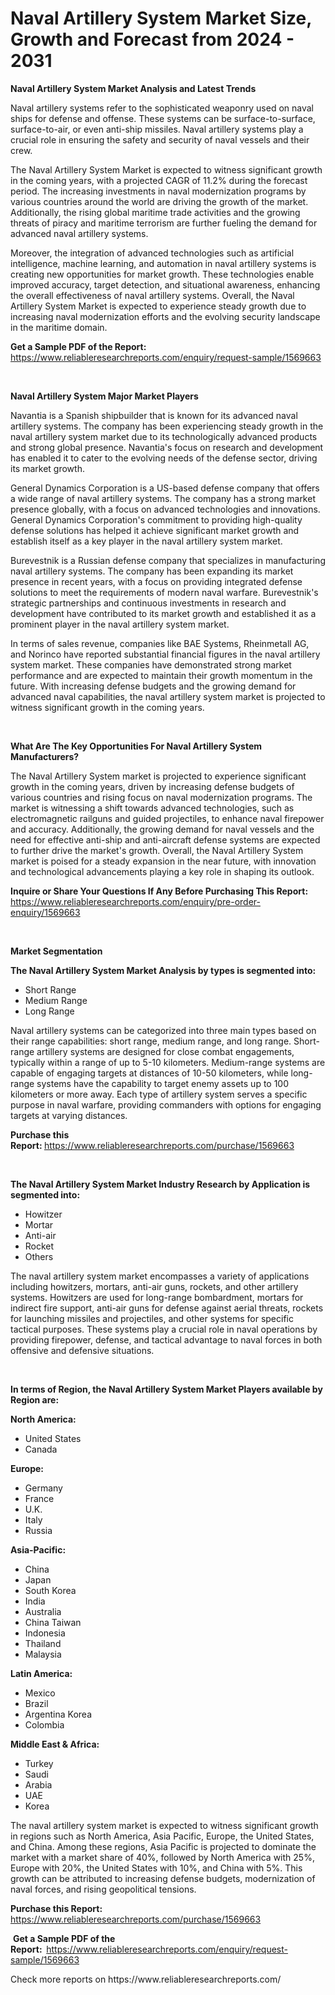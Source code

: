 <p><h1>Naval Artillery System Market Size, Growth and Forecast from 2024 - 2031</h1></p><p><strong>Naval Artillery System Market Analysis and Latest Trends</strong></p>
<p><p>Naval artillery systems refer to the sophisticated weaponry used on naval ships for defense and offense. These systems can be surface-to-surface, surface-to-air, or even anti-ship missiles. Naval artillery systems play a crucial role in ensuring the safety and security of naval vessels and their crew.</p><p>The Naval Artillery System Market is expected to witness significant growth in the coming years, with a projected CAGR of 11.2% during the forecast period. The increasing investments in naval modernization programs by various countries around the world are driving the growth of the market. Additionally, the rising global maritime trade activities and the growing threats of piracy and maritime terrorism are further fueling the demand for advanced naval artillery systems.</p><p>Moreover, the integration of advanced technologies such as artificial intelligence, machine learning, and automation in naval artillery systems is creating new opportunities for market growth. These technologies enable improved accuracy, target detection, and situational awareness, enhancing the overall effectiveness of naval artillery systems. Overall, the Naval Artillery System Market is expected to experience steady growth due to increasing naval modernization efforts and the evolving security landscape in the maritime domain.</p></p>
<p><strong>Get a Sample PDF of the Report:&nbsp;</strong> <a href="https://www.reliableresearchreports.com/enquiry/request-sample/1569663">https://www.reliableresearchreports.com/enquiry/request-sample/1569663</a></p>
<p>&nbsp;</p>
<p><strong>Naval Artillery System Major Market Players</strong></p>
<p><p>Navantia is a Spanish shipbuilder that is known for its advanced naval artillery systems. The company has been experiencing steady growth in the naval artillery system market due to its technologically advanced products and strong global presence. Navantia's focus on research and development has enabled it to cater to the evolving needs of the defense sector, driving its market growth.</p><p>General Dynamics Corporation is a US-based defense company that offers a wide range of naval artillery systems. The company has a strong market presence globally, with a focus on advanced technologies and innovations. General Dynamics Corporation's commitment to providing high-quality defense solutions has helped it achieve significant market growth and establish itself as a key player in the naval artillery system market.</p><p>Burevestnik is a Russian defense company that specializes in manufacturing naval artillery systems. The company has been expanding its market presence in recent years, with a focus on providing integrated defense solutions to meet the requirements of modern naval warfare. Burevestnik's strategic partnerships and continuous investments in research and development have contributed to its market growth and established it as a prominent player in the naval artillery system market.</p><p>In terms of sales revenue, companies like BAE Systems, Rheinmetall AG, and Norinco have reported substantial financial figures in the naval artillery system market. These companies have demonstrated strong market performance and are expected to maintain their growth momentum in the future. With increasing defense budgets and the growing demand for advanced naval capabilities, the naval artillery system market is projected to witness significant growth in the coming years.</p></p>
<p>&nbsp;</p>
<p><strong>What Are The Key Opportunities For Naval Artillery System Manufacturers?</strong></p>
<p><p>The Naval Artillery System market is projected to experience significant growth in the coming years, driven by increasing defense budgets of various countries and rising focus on naval modernization programs. The market is witnessing a shift towards advanced technologies, such as electromagnetic railguns and guided projectiles, to enhance naval firepower and accuracy. Additionally, the growing demand for naval vessels and the need for effective anti-ship and anti-aircraft defense systems are expected to further drive the market's growth. Overall, the Naval Artillery System market is poised for a steady expansion in the near future, with innovation and technological advancements playing a key role in shaping its outlook.</p></p>
<p><strong>Inquire or Share Your Questions If Any Before Purchasing This Report:</strong> <a href="https://www.reliableresearchreports.com/enquiry/pre-order-enquiry/1569663">https://www.reliableresearchreports.com/enquiry/pre-order-enquiry/1569663</a></p>
<p>&nbsp;</p>
<p><strong>Market Segmentation</strong></p>
<p><strong>The Naval Artillery System Market Analysis by types is segmented into:</strong></p>
<p><ul><li>Short Range</li><li>Medium Range</li><li>Long Range</li></ul></p>
<p><p>Naval artillery systems can be categorized into three main types based on their range capabilities: short range, medium range, and long range. Short-range artillery systems are designed for close combat engagements, typically within a range of up to 5-10 kilometers. Medium-range systems are capable of engaging targets at distances of 10-50 kilometers, while long-range systems have the capability to target enemy assets up to 100 kilometers or more away. Each type of artillery system serves a specific purpose in naval warfare, providing commanders with options for engaging targets at varying distances.</p></p>
<p><strong>Purchase this Report:&nbsp;</strong><a href="https://www.reliableresearchreports.com/purchase/1569663">https://www.reliableresearchreports.com/purchase/1569663</a></p>
<p>&nbsp;</p>
<p><strong>The Naval Artillery System Market Industry Research by Application is segmented into:</strong></p>
<p><ul><li>Howitzer</li><li>Mortar</li><li>Anti-air</li><li>Rocket</li><li>Others</li></ul></p>
<p><p>The naval artillery system market encompasses a variety of applications including howitzers, mortars, anti-air guns, rockets, and other artillery systems. Howitzers are used for long-range bombardment, mortars for indirect fire support, anti-air guns for defense against aerial threats, rockets for launching missiles and projectiles, and other systems for specific tactical purposes. These systems play a crucial role in naval operations by providing firepower, defense, and tactical advantage to naval forces in both offensive and defensive situations.</p></p>
<p>&nbsp;</p>
<p><strong>In terms of Region, the Naval Artillery System Market Players available by Region are:</strong></p>
<p>
    <p> <strong> North America: </strong>
        <ul>
            <li>United States</li>
            <li>Canada</li>
        </ul>
        </p> 
    <p> <strong> Europe: </strong>
        <ul>
            <li>Germany</li>
            <li>France</li>
            <li>U.K.</li>
            <li>Italy</li>
            <li>Russia</li>
        </ul>
        </p> 
    <p> <strong> Asia-Pacific: </strong>
        <ul>
            <li>China</li>
            <li>Japan</li>
            <li>South Korea</li>
            <li>India</li>
            <li>Australia</li>
            <li>China Taiwan</li>
            <li>Indonesia</li>
            <li>Thailand</li>
            <li>Malaysia</li>
        </ul>
        </p> 
    <p> <strong> Latin America: </strong>
        <ul>
            <li>Mexico</li>
            <li>Brazil</li>
            <li>Argentina Korea</li>
            <li>Colombia</li>
        </ul>
        </p> 
    <p> <strong> Middle East & Africa: </strong>
        <ul>
            <li>Turkey</li>
            <li>Saudi</li>
            <li>Arabia</li>
            <li>UAE</li>
            <li>Korea</li>
        </ul>
    </p>
    </p>
<p><p>The naval artillery system market is expected to witness significant growth in regions such as North America, Asia Pacific, Europe, the United States, and China. Among these regions, Asia Pacific is projected to dominate the market with a market share of 40%, followed by North America with 25%, Europe with 20%, the United States with 10%, and China with 5%. This growth can be attributed to increasing defense budgets, modernization of naval forces, and rising geopolitical tensions.</p></p>
<p><strong>Purchase this Report: </strong><a href="https://www.reliableresearchreports.com/purchase/1569663">https://www.reliableresearchreports.com/purchase/1569663</a></p>
<p>&nbsp;<strong>Get a Sample PDF of the Report:&nbsp;&nbsp;</strong><a href="https://www.reliableresearchreports.com/enquiry/request-sample/1569663">https://www.reliableresearchreports.com/enquiry/request-sample/1569663</a></p>
<p><strong></strong></p>
<p>Check more reports on https://www.reliableresearchreports.com/</p>